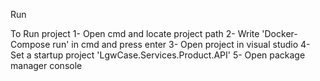 Run

To Run project
1- Open cmd and locate project path
2- Write 'Docker-Compose run' in cmd and press enter
3- Open project in visual studio
4- Set a startup project 'LgwCase.Services.Product.API'
5- Open package manager console


